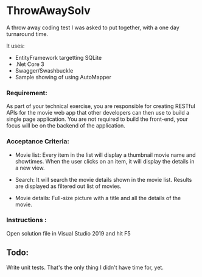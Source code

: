 # ThrowAwaySolv

A throw away coding test I was asked to put together, with a one day turnaround time.

It uses:

- EntityFramework targetting SQLite
- .Net Core 3
- Swagger/Swashbuckle
- Sample showing of using AutoMapper

### Requirement:

As part of your technical exercise, you are responsible for creating RESTful APIs for the
movie web app that other developers can then use to build a single page application. You are not
required to build the front-end, your focus will be on the backend of the application.




### Acceptance Criteria:

- Movie list: 
Every item in the list will display a thumbnail movie name and showtimes. When the user
clicks on an item, it will display the details in a new view.

- Search: 
It will search the movie details shown in the movie list. Results are displayed as filtered out
list of movies.

- Movie details: 
Full-size picture with a title and all the details of the movie.



### Instructions :

Open solution file in Visual Studio 2019 and hit F5


## Todo:

Write unit tests. That's the only thing I didn't have time for, yet. 

